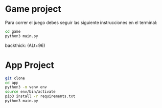 # Game project 

Para correr el juego debes seguir las siguiente instrucciones en el terminal:

```sh
cd game
python3 main.py
```

backthick: (ALt+96)

# App Project
```sh
git clone
cd app
python3 -m venv env
source env/bin/activate
pip3 install -r requirements.txt
python3 main.py
```
